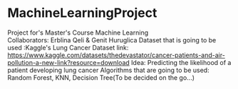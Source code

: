 # MachineLearningProject
 Project for's Master's Course Machine Learning  
 Collaborators: Erblina Qeli & Genit Huruglica
 Dataset that is going to be used :Kaggle's Lung Cancer Dataset
 link: https://www.kaggle.com/datasets/thedevastator/cancer-patients-and-air-pollution-a-new-link?resource=download
 Idea: Predicting the likelihood of a patient developing lung cancer
 Algorithms that are going to be used: Random Forest, KNN, Decision Tree(To be decided on the go...)
 
